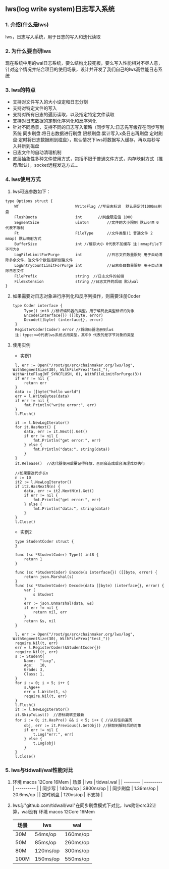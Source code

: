 <!--

 * @Copyright (C) THL A29 Limited, a Tencent company. All rights reserved.: 
 * @SPDX-License-Identifier: Apache-2.0: 
   -->

## lws(log write system)日志写入系统

### 1. 介绍(什么是lws)

lws，日志写入系统，用于日志的写入和迭代读取

### 2. 为什么要自研lws

现在系统中用的wal日志系统，要么结构比较死板，要么写入性能相对不尽人意，针对这个情况并结合项目的使用场景，设计并开发了我们自己的lws高性能日志系统

### 3. lws的特点

* 支持对文件写入的大小设定和日志分割
* 支持对特定文件的写入
* 支持对所有日志的遍历读取，以及指定特定文件读取
* 支持对日志数据的定制化序列化和反序列化
* 针对不同场景，支持不同的日志写入策略（同步写入:日志先写缓存在同步写到系统 同步刷盘:将日志数据进行刷盘 限额刷盘:累计写入x条日志再刷盘 定时刷盘:定时将日志数据刷到磁盘），默认情况下lws将数据写入缓存，再以每秒写入并新到磁盘
* 日志文件的自动清理机制
* 底层抽象性多种文件使用方式，包括不限于普通文件方式，内存映射方式（推荐/默认），socket远程发送方式...

### 4. lws使用方式

1. lws可选参数如下：

```
type Options struct {
    Wf                         WriteFlag //写日志标识  默认是定时1000ms刷盘
    FlushQuota                 int       //刷盘限定值 1000
    SegmentSize                uint64        //文件的大小限制 默认64M 0 代表不限制
    Ft                         FileType      //文件类型(1 普通文件 2 mmap) 默认映射方式
    BufferSize                 int //缓存大小 0代表不加缓存 注：mmapfile下不可为0
    LogFileLimitForPurge       int           //日志文件数量限制 用于自动清除多余文件，注文件个数包括新创建文件
    LogEntryCountLimitForPurge int           //日志条目数量限制 用于自动清除日志文件
    FilePrefix                 string  //日志文件的前缀 
    FileExtension              string //日志文件的后缀 默认wal
}
```

2. 如果需要对日志对象进行序列化和反序列操作，则需要注册Coder

   ```
   type Coder interface {
        Type() int8 //标识编码器的类型，用于编码此类型标识的对象
        Encode(interface{}) ([]byte, error)
        Decode([]byte) (interface{}, error)
    }
    RegisterCoder(Coder) error //将编码器注册到lws
    注：type:<=0代表lws系统占用类型，其中0 代表的是字节对象的类型
   ```

3. 使用实例

   * 实例1

   ```
    l, err := Open("/root/go/src/chainmaker.org/lws/log", WithSegmentSize(30), WithFilePrex("test_"), WithWriteFlag(WF_SYNCFLUSH, 0), WithFileLimitForPurge(3))
    if err != nil {
        return err
    }
    data := []byte("hello world")
    err = l.WriteBytes(data)
    if err != nil {
        fmt.Println("write error:", err)
    }
    l.Flush()
   
    it := l.NewLogIterator()
    for it.HasNext() {
        data, err := it.Next().Get()
        if err != nil {
            fmt.Println("get error:", err)
        } else {
            fmt.Println("data:", string(data))
        }
    }
    it.Release()  //迭代器使用后要记得释放，否则会造成后台清理难以执行
   
    //如果要迭代步长n
    n := 10
    it2 := l.NewLogIterator()
    if it2.HasNextN(n) {
        data, err := it2.NextN(n).Get()
        if err != nil {
            fmt.Println("get error:", err)
        } else {
            fmt.Println("data:", string(data))
        }
    }
    l.Close()
   ```

   * 实例2

   ```
    type StudentCoder struct {
    }
   
    func (sc *StudentCoder) Type() int8 {
        return 1
    }
   
    func (sc *StudentCoder) Encode(s interface{}) ([]byte, error) {
        return json.Marshal(s)
    }
    func (sc *StudentCoder) Decode(data []byte) (interface{}, error) {
        var (
            s Student
        )
        err := json.Unmarshal(data, &s)
        if err != nil {
            return nil, err
        }
        return &s, nil
    }
    
    l, err := Open("/root/go/src/chainmaker.org/lws/log", WithSegmentSize(30), WithFilePrex("test_"))
    require.Nil(t, err)
    err = l.RegisterCoder(&StudentCoder{})
    require.Nil(t, err)
    s := Student{
        Name:  "lucy",
        Age:   10,
        Grade: 3,
        Class: 1,
    }
    for i := 0; i < 5; i++ {
        s.Age++
        err = l.Write(1, s)
        require.Nil(t, err)
    }
    l.Flush()
    it := l.NewLogIterator()
    it.SkipToLast()  //游标跳转至最新
    for i := 0; it.HasPre() && i < 5; i++ { //从后往前遍历
        obj, err := it.Previous().GetObj() //获取到解码后的对象
        if err != nil {
            t.Log("err:", err)
        } else {
            t.Log(obj)
        }
    }
    l.Close()
   ```

### 5. lws与tidwall/wal性能对比
1. 环境 macos 12Core 16Mem
   | 场景     | lws       | tidwal.wal |
   | -------- | --------- | ---------- |
   | 同步写   | 140ns/op  | 3800ns/op  |
   | 同步刷盘 | 1.39ms/op | 20.6ms/op  |
   | 定时刷盘 | 120ns/op  | 不支持     |

2. lws与"github.com/tidwall/wal"在同步刷盘模式下对比，lws附带crc32计算，wal没有
   环境 macos 12Core 16Mem

   | 场景 | lws      | wal      |
   | ---- | -------- | -------- |
   | 30M  | 54ms/op  | 160ms/op |
   | 50M  | 85ms/op  | 260ms/op |
   | 80M  | 120ms/op | 300ms/op |
   | 100M | 150ms/op | 550ms/op |

   